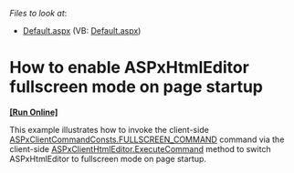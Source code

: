 <!-- default file list -->
*Files to look at*:

* [Default.aspx](./CS/WebSite/Default.aspx) (VB: [Default.aspx](./VB/WebSite/Default.aspx))
<!-- default file list end -->
# How to enable ASPxHtmlEditor fullscreen mode on page startup
<!-- run online -->
**[[Run Online]](https://codecentral.devexpress.com/e20062)**
<!-- run online end -->


<p>This example illustrates how to invoke the client-side <a href="http://documentation.devexpress.com/#AspNet/DevExpressWebASPxHtmlEditorScriptsASPxClientCommandConstsMembersTopicAll"><u>ASPxClientCommandConsts.FULLSCREEN_COMMAND</u></a> command via the client-side <a href="http://documentation.devexpress.com/#AspNet/DevExpressWebASPxHtmlEditorScriptsASPxClientHtmlEditor_ExecuteCommandtopic"><u>ASPxClientHtmlEditor.ExecuteCommand</u></a> method to switch ASPxHtmlEditor to fullscreen mode on page startup.</p>

<br/>


